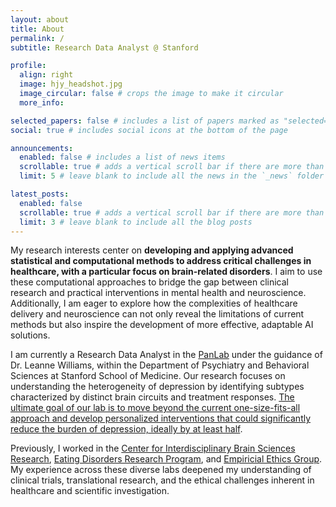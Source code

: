 ```yaml
---
layout: about
title: About
permalink: /
subtitle: Research Data Analyst @ Stanford

profile:
  align: right
  image: hjy_headshot.jpg
  image_circular: false # crops the image to make it circular
  more_info: 

selected_papers: false # includes a list of papers marked as "selected={true}"
social: true # includes social icons at the bottom of the page

announcements:
  enabled: false # includes a list of news items
  scrollable: true # adds a vertical scroll bar if there are more than 3 news items
  limit: 5 # leave blank to include all the news in the `_news` folder

latest_posts:
  enabled: false
  scrollable: true # adds a vertical scroll bar if there are more than 3 new posts items
  limit: 3 # leave blank to include all the blog posts
---
```

My research interests center on **developing and applying advanced statistical and computational methods to address critical challenges in healthcare, with a particular focus on brain-related disorders**. I aim to use these computational approaches to bridge the gap between clinical research and practical interventions in mental health and neuroscience. Additionally, I am eager to explore how the complexities of healthcare delivery and neuroscience can not only reveal the limitations of current methods but also inspire the development of more effective, adaptable AI solutions.

I am currently a Research Data Analyst in the <a href="https://williamspanlab.com/">PanLab</a>  under the guidance of Dr. Leanne Williams, within the Department of Psychiatry and Behavioral Sciences at Stanford School of Medicine. Our research focuses on understanding the heterogeneity of depression by identifying subtypes characterized by distinct brain circuits and treatment responses. <u>The ultimate goal of our lab is to move beyond the current one-size-fits-all approach and develop personalized interventions that could significantly reduce the burden of depression, ideally by at least half</u>.

Previously, I worked in the <a href="https://med.stanford.edu/cibsr.html">Center for Interdisciplinary Brain Sciences Research</a>, <a href="https://med.stanford.edu/edresearch">Eating Disorders Research Program</a>, and <a href="https://med.stanford.edu/psychiatry/research/robertsethicslab.html">Empiricial Ethics Group</a>. My experience across these diverse labs deepened my understanding of clinical trials, translational research, and the ethical challenges inherent in healthcare and scientific investigation.
